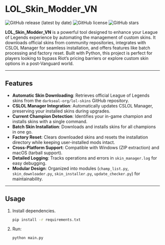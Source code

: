 # LOL_Skin_Modder_VN

![GitHub release (latest by date)](https://img.shields.io/github/v/release/Quinntana/LOL_Skin_Modder)
![GitHub license](https://img.shields.io/github/license/Quinntana/LOL_Skin_Modder)
![GitHub stars](https://img.shields.io/github/stars/Quinntana/LOL_Skin_Modder?style=social)

**LOL_Skin_Modder_VN** is a powerful tool designed to enhance your League of Legends experience by automating the management of custom skins. It downloads official skins from community repositories, integrates with CSLOL Manager for seamless installation, and offers features like batch processing and factory reset. Built with Python, this project is perfect for players looking to bypass Riot’s pricing barriers or explore custom skin options in a post-Vanguard world.

---

## Features

- **Automatic Skin Downloading**: Retrieves official League of Legends skins from the `darkseal-org/lol-skins` GitHub repository.
- **CSLOL Manager Integration**: Automatically updates CSLOL Manager, preserving your installed skins during upgrades.
- **Current Champion Detection**: Identifies your in-game champion and installs skins with a single command.
- **Batch Skin Installation**: Downloads and installs skins for all champions in one go.
- **Factory Reset**: Clears downloaded skins and resets the installation directory while keeping user-installed mods intact.
- **Cross-Platform Support**: Compatible with Windows (ZIP extraction) and macOS (tarball support).
- **Detailed Logging**: Tracks operations and errors in `skin_manager.log` for easy debugging.
- **Modular Design**: Organized into modules (`champ_list.py`, `skin_downloader.py`, `skin_installer.py`, `update_checker.py`) for maintainability.

---

## Usage
1. Install dependencies.
   ```bash
   pip install -r requirements.txt
3. Run:
   ```bash
   python main.py
